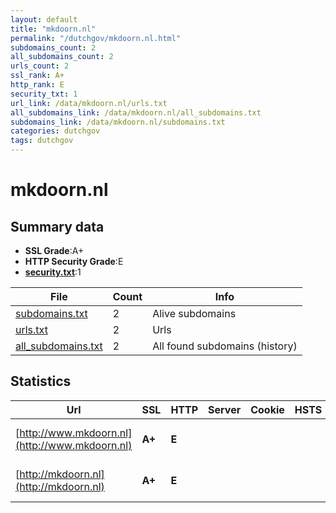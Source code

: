 ```yaml
---
layout: default
title: "mkdoorn.nl"
permalink: "/dutchgov/mkdoorn.nl.html"
subdomains_count: 2
all_subdomains_count: 2
urls_count: 2
ssl_rank: A+
http_rank: E
security_txt: 1
url_link: /data/mkdoorn.nl/urls.txt
all_subdomains_link: /data/mkdoorn.nl/all_subdomains.txt
subdomains_link: /data/mkdoorn.nl/subdomains.txt
categories: dutchgov
tags: dutchgov
---
```



# mkdoorn.nl
## Summary data


 - **SSL Grade**:A+
 - **HTTP Security Grade**:E
 - **[security.txt](https://www.digitaleoverheid.nl/nieuws/standaard-security-txt-nu-verplicht-voor-overheid/)**:1


| File       | Count | Info |
|------------|-------|------|
|[subdomains.txt](/DutchGovScope/data/mkdoorn.nl/subdomains.txt)|2|Alive subdomains|
|[urls.txt](/DutchGovScope/data/mkdoorn.nl/urls.txt)|2|Urls|
|[all_subdomains.txt](/DutchGovScope/data/mkdoorn.nl/all_subdomains.txt)|2|All found subdomains (history)|


## Statistics


| Url | SSL | HTTP | Server | Cookie | HSTS | CORS | CTO | CSP | XFO | XXP | RP |FP| Tech |Title |
|--------|-------|-------|------|------|------|------|------|------|------|------|------|------|------|------|
|[http://www.mkdoorn.nl](http://www.mkdoorn.nl)| **A+**| **E**|| | | | | | | | :white_check_mark: | |HSTS Microsoft ASP.NET||
|[http://mkdoorn.nl](http://mkdoorn.nl)| **A+**| **E**|| | | | | | | | :white_check_mark: | |HSTS Microsoft ASP.NET||

